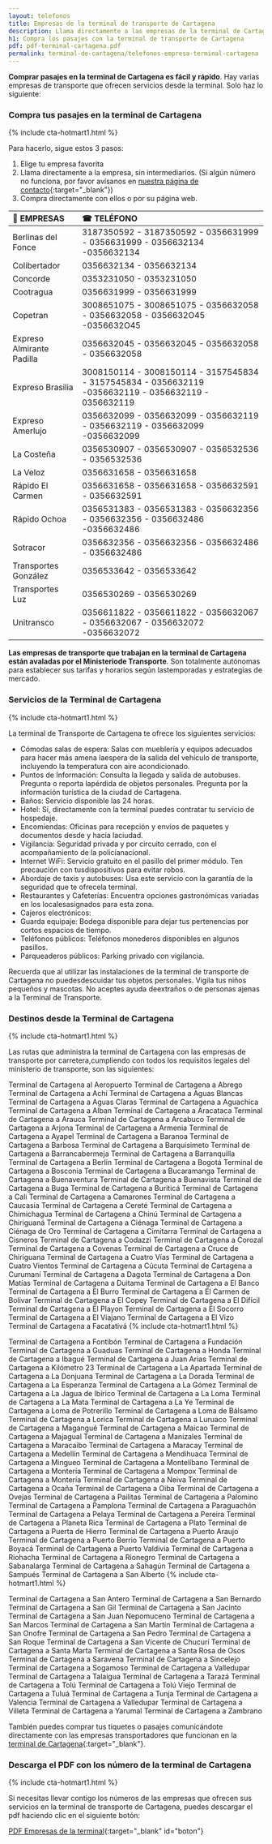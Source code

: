 ```yaml
---
layout: telefonos
title: Empresas de la terminal de transporte de Cartagena
description: Llama directamente a las empresas de la terminal de Cartagena para COMPRAR TUS PASAJES SIN INTERMEDIARIOS. Entra y utiliza el número que más te convenga.
h1: Compra los pasajes con la terminal de transporte de Cartagena
pdf: pdf-terminal-cartagena.pdf
permalink: terminal-de-cartagena/telefonos-empresa-terminal-cartagena
---
```

**Comprar pasajes en la terminal de Cartagena es fácil y rápido**. Hay varias empresas de transporte que ofrecen servicios desde la terminal. Solo haz lo siguiente:

### Compra tus pasajes en la terminal de Cartagena

{% include cta-hotmart1.html %}

Para hacerlo, sigue estos 3 pasos:

1. Elige tu empresa favorita
2. Llama directamente a la empresa, sin intermediarios. (Si algún número no funciona, por favor avísanos en [nuestra página de contacto]({{'contacto'|relative_url}}){:target="_blank"})
3. Compra directamente con ellos o por su página web.

|🚌 EMPRESAS | ☎ TELÉFONO |
| :--- | :--- |
| Berlinas del Fonce | 3187350592 - 3187350592 - 0356631999 - 0356631999 - 0356632134 -0356632134 |
| Colibertador | 0356632134 - 0356632134 |
| Concorde | 0353231050 - 0353231050 |
| Cootragua | 0356631999 - 0356631999 |
| Copetran | 3008651075 - 3008651075 - 0356632058 - 0356632058 - 0356632O45 -0356632O45 |
| Expreso Almirante Padilla | 0356632045 - 0356632045 - 0356632058 - 0356632058 |
| Expreso Brasilia | 3008150114 - 3008150114 - 3157545834 - 3157545834 - 0356632119 -0356632119 - 0356632119 - 0356632119 |
| Expreso Amerlujo | 0356632099 - 0356632099 - 0356632119 - 0356632119 - 0356632099 -0356632099 |
| La Costeña | 0356530907 - 0356530907 - 0356532536 - 0356532536 |
| La Veloz | 0356631658 - 0356631658 |
| Rápido El Carmen | 0356631658 - 0356631658 - 0356632591 - 0356632591 |
| Rápido Ochoa | 0356531383 - 0356531383 - 0356632356 - 0356632356 - 0356632486 -0356632486 |
| Sotracor | 0356632356 - 0356632356 - 0356632486 - 0356632486 |
| Transportes González | 0356533642 - 0356533642 |
| Transportes Luz | 0356530269 - 0356530269 |
| Unitransco | 0356611822 - 0356611822 - 0356632067 - 0356632067 - 0356632072 -0356632072 |

**Las empresas de transporte que trabajan en la terminal de Cartagena están avaladas por el Ministeriode Transporte**. Son totalmente autónomas para establecer sus tarifas y horarios según lastemporadas y estrategias de mercado.

### Servicios de la Terminal de Cartagena

{% include cta-hotmart1.html %}

La terminal de Transporte de Cartagena te ofrece los siguientes servicios:

* Cómodas salas de espera: Salas con mueblería y equipos adecuados para hacer más amena laespera de la salida del vehículo de transporte, incluyendo la temperatura con aire acondicionado.
* Puntos de Información: Consulta la llegada y salida de autobuses. Pregunta o reporta lapérdida de objetos personales. Pregunta por la información turística de la ciudad de Cartagena.
* Baños: Servicio disponible las 24 horas.
* Hotel: Sí, directamente con la terminal puedes contratar tu servicio de hospedaje.
* Encomiendas: Oficinas para recepción y envíos de paquetes y documentos desde y hacia laciudad.
* Vigilancia: Seguridad privada y por circuito cerrado, con el acompañamiento de la policíanacional.
* Internet WiFi: Servicio gratuito en el pasillo del primer módulo. Ten precaución con tusdispositivos para evitar robos.
* Abordaje de taxis y autobuses: Usa este servicio con la garantía de la seguridad que te ofrecela terminal.
* Restaurantes y Cafeterías: Encuentra opciones gastronómicas variadas en los localesasignados para esta zona.
* Cajeros electrónicos:
* Guarda equipaje: Bodega disponible para dejar tus pertenencias por cortos espacios de tiempo.
* Teléfonos públicos: Teléfonos monederos disponibles en algunos pasillos.
* Parqueaderos públicos: Parking privado con vigilancia.

Recuerda que al utilizar las instalaciones de la terminal de transporte de Cartagena no puedesdescuidar tus objetos personales. Vigila tus niños pequeños y mascotas. No aceptes ayuda deextraños o de personas ajenas a la Terminal de Transporte.

### Destinos desde la Terminal de Cartagena

{% include cta-hotmart1.html %}

Las rutas que administra la terminal de Cartagena con las empresas de transporte por carretera,cumpliendo con todos los requisitos legales del ministerio de transporte, son las siguientes:

Terminal de Cartagena al Aeropuerto
Terminal de Cartagena a Abrego
Terminal de Cartagena a Achí
Terminal de Cartagena a Aguas Blancas
Terminal de Cartagena a Aguas Claras
Terminal de Cartagena a Aguachica
Terminal de Cartagena a Alban
Terminal de Cartagena a Aracataca
Terminal de Cartagena a Arauca
Terminal de Cartagena a Arcabuco
Terminal de Cartagena a Arjona
Terminal de Cartagena a Armenia
Terminal de Cartagena a Ayapel
Terminal de Cartagena a Baranoa
Terminal de Cartagena a Barbosa
Terminal de Cartagena a Barquisimeto
Terminal de Cartagena a Barrancabermeja
Terminal de Cartagena a Barranquilla
Terminal de Cartagena a Berlín
Terminal de Cartagena a Bogotá
Terminal de Cartagena a Bosconia
Terminal de Cartagena a Bucaramanga
Terminal de Cartagena a Buenaventura
Terminal de Cartagena a Buenavista
Terminal de Cartagena a Buga
Terminal de Cartagena a Buriticá
Terminal de Cartagena a Cali
Terminal de Cartagena a Camarones
Terminal de Cartagena a Caucasia
Terminal de Cartagena a Cereté
Terminal de Cartagena a Chimichagua
Terminal de Cartagena a Chinú
Terminal de Cartagena a Chiriguaná
Terminal de Cartagena a Ciénaga
Terminal de Cartagena a Ciénaga de Oro
Terminal de Cartagena a Cimitarra
Terminal de Cartagena a Cisneros
Terminal de Cartagena a Codazzi
Terminal de Cartagena a Corozal
Terminal de Cartagena a Covenas
Terminal de Cartagena a Cruce de Chiriguana
Terminal de Cartagena a Cuatro Vías
Terminal de Cartagena a Cuatro Vientos
Terminal de Cartagena a Cúcuta
Terminal de Cartagena a Curumaní
Terminal de Cartagena a Dagota
Terminal de Cartagena a Don Matías
Terminal de Cartagena a Duitama
Terminal de Cartagena a El Banco
Terminal de Cartagena a El Burro
Terminal de Cartagena a El Carmen de Bolivar
Terminal de Cartagena a El Copey
Terminal de Cartagena a El Difícil
Terminal de Cartagena a El Playon
Terminal de Cartagena a El Socorro
Terminal de Cartagena a El Viajano
Terminal de Cartagena a El Vizo
Terminal de Cartagena a Facatativá
{% include cta-hotmart1.html %}

Terminal de Cartagena a Fontibón
Terminal de Cartagena a Fundación
Terminal de Cartagena a Guaduas
Terminal de Cartagena a Honda
Terminal de Cartagena a Ibagué
Terminal de Cartagena a Juan Arias
Terminal de Cartagena a Kilómetro 23
Terminal de Cartagena a La Apartada
Terminal de Cartagena a La Donjuana
Terminal de Cartagena a La Dorada
Terminal de Cartagena a La Esperanza
Terminal de Cartagena a La Gómez
Terminal de Cartagena a La Jagua de Ibirico
Terminal de Cartagena a La Loma
Terminal de Cartagena a La Mata
Terminal de Cartagena a La Ye
Terminal de Cartagena a Loma de Potrerillo
Terminal de Cartagena a Loma de Bálsamo
Terminal de Cartagena a Lorica
Terminal de Cartagena a Luruaco
Terminal de Cartagena a Magangué
Terminal de Cartagena a Maicao
Terminal de Cartagena a Majagual
Terminal de Cartagena a Manizales
Terminal de Cartagena a Maracaibo
Terminal de Cartagena a Maracay
Terminal de Cartagena a Medellín
Terminal de Cartagena a Mendihuaca
Terminal de Cartagena a Mingueo
Terminal de Cartagena a Montelíbano
Terminal de Cartagena a Montería
Terminal de Cartagena a Mompox
Terminal de Cartagena a Montería
Terminal de Cartagena a Neiva
Terminal de Cartagena a Ocaña
Terminal de Cartagena a Oiba
Terminal de Cartagena a Ovejas
Terminal de Cartagena a Pailitas
Terminal de Cartagena a Palomino
Terminal de Cartagena a Pamplona
Terminal de Cartagena a Paraguachón
Terminal de Cartagena a Pelaya
Terminal de Cartagena a Pereira
Terminal de Cartagena a Planeta Rica
Terminal de Cartagena a Plato
Terminal de Cartagena a Puerta de Hierro
Terminal de Cartagena a Puerto Araujo
Terminal de Cartagena a Puerto Berrio
Terminal de Cartagena a Puerto Boyacá
Terminal de Cartagena a Puerto Valdivia
Terminal de Cartagena a Riohacha
Terminal de Cartagena a Rionegro
Terminal de Cartagena a Sabanalarga
Terminal de Cartagena a Sahagún
Terminal de Cartagena a Sampués
Terminal de Cartagena a San Alberto
{% include cta-hotmart1.html %}

Terminal de Cartagena a San Antero
Terminal de Cartagena a San Bernardo
Terminal de Cartagena a San Gil
Terminal de Cartagena a San Jacinto
Terminal de Cartagena a San Juan Nepomuceno
Terminal de Cartagena a San Marcos
Terminal de Cartagena a San Martín
Terminal de Cartagena a San Onofre
Terminal de Cartagena a San Pedro
Terminal de Cartagena a San Roque
Terminal de Cartagena a San Vicente de Chucurí
Terminal de Cartagena a Santa Marta
Terminal de Cartagena a Santa Rosa de Osos
Terminal de Cartagena a Saravena
Terminal de Cartagena a Sincelejo
Terminal de Cartagena a Sogamoso
Terminal de Cartagena a Valledupar
Terminal de Cartagena a Talaigua
Terminal de Cartagena a Tarazá
Terminal de Cartagena a Tolú
Terminal de Cartagena a Tolú Viejo
Terminal de Cartagena a Tuluá
Terminal de Cartagena a Tunja
Terminal de Cartagena a Valencia
Terminal de Cartagena a Valledupar
Terminal de Cartagena a Villeta
Terminal de Cartagena a Yarumal
Terminal de Cartagena a Zambrano

También puedes comprar tus tiquetes o pasajes comunicándote directamente con las empresas transportadores que funcionan en la [terminal de Cartagena]({{'terminal-de-cartagena'|relative_url}} "Terminal de Cartagena"){:target="_blank"}.

### Descarga el PDF con los número de la terminal de Cartagena

{% include cta-hotmart1.html %}

Si necesitas llevar contigo los números de las empresas que ofrecen sus servicios en la terminal de transporte de Cartagena, puedes descargar el pdf haciendo clic en el siguiente botón:

[PDF Empresas de la terminal]({{'assets/pdf-terminal-cartagena.pdf'|relative_url}}){:target="_blank" id="boton"}
